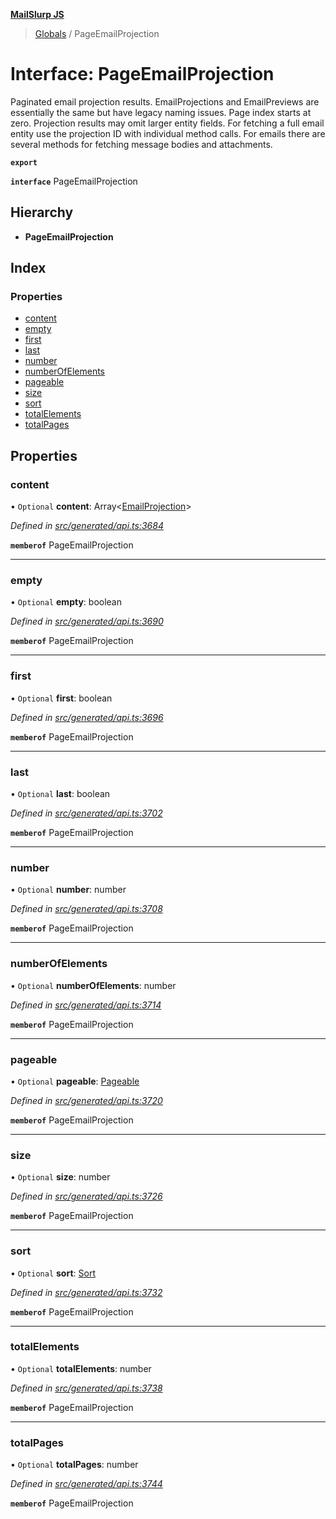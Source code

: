 **[MailSlurp JS](../README.md)**

> [Globals](../README.md) / PageEmailProjection

# Interface: PageEmailProjection

Paginated email projection results. EmailProjections and EmailPreviews are essentially the same but have legacy naming issues. Page index starts at zero. Projection results may omit larger entity fields. For fetching a full email entity use the projection ID with individual method calls. For emails there are several methods for fetching message bodies and attachments.

**`export`** 

**`interface`** PageEmailProjection

## Hierarchy

* **PageEmailProjection**

## Index

### Properties

* [content](pageemailprojection.md#content)
* [empty](pageemailprojection.md#empty)
* [first](pageemailprojection.md#first)
* [last](pageemailprojection.md#last)
* [number](pageemailprojection.md#number)
* [numberOfElements](pageemailprojection.md#numberofelements)
* [pageable](pageemailprojection.md#pageable)
* [size](pageemailprojection.md#size)
* [sort](pageemailprojection.md#sort)
* [totalElements](pageemailprojection.md#totalelements)
* [totalPages](pageemailprojection.md#totalpages)

## Properties

### content

• `Optional` **content**: Array\<[EmailProjection](emailprojection.md)>

*Defined in [src/generated/api.ts:3684](https://github.com/mailslurp/mailslurp-client/blob/2c659a7/src/generated/api.ts#L3684)*

**`memberof`** PageEmailProjection

___

### empty

• `Optional` **empty**: boolean

*Defined in [src/generated/api.ts:3690](https://github.com/mailslurp/mailslurp-client/blob/2c659a7/src/generated/api.ts#L3690)*

**`memberof`** PageEmailProjection

___

### first

• `Optional` **first**: boolean

*Defined in [src/generated/api.ts:3696](https://github.com/mailslurp/mailslurp-client/blob/2c659a7/src/generated/api.ts#L3696)*

**`memberof`** PageEmailProjection

___

### last

• `Optional` **last**: boolean

*Defined in [src/generated/api.ts:3702](https://github.com/mailslurp/mailslurp-client/blob/2c659a7/src/generated/api.ts#L3702)*

**`memberof`** PageEmailProjection

___

### number

• `Optional` **number**: number

*Defined in [src/generated/api.ts:3708](https://github.com/mailslurp/mailslurp-client/blob/2c659a7/src/generated/api.ts#L3708)*

**`memberof`** PageEmailProjection

___

### numberOfElements

• `Optional` **numberOfElements**: number

*Defined in [src/generated/api.ts:3714](https://github.com/mailslurp/mailslurp-client/blob/2c659a7/src/generated/api.ts#L3714)*

**`memberof`** PageEmailProjection

___

### pageable

• `Optional` **pageable**: [Pageable](pageable.md)

*Defined in [src/generated/api.ts:3720](https://github.com/mailslurp/mailslurp-client/blob/2c659a7/src/generated/api.ts#L3720)*

**`memberof`** PageEmailProjection

___

### size

• `Optional` **size**: number

*Defined in [src/generated/api.ts:3726](https://github.com/mailslurp/mailslurp-client/blob/2c659a7/src/generated/api.ts#L3726)*

**`memberof`** PageEmailProjection

___

### sort

• `Optional` **sort**: [Sort](sort.md)

*Defined in [src/generated/api.ts:3732](https://github.com/mailslurp/mailslurp-client/blob/2c659a7/src/generated/api.ts#L3732)*

**`memberof`** PageEmailProjection

___

### totalElements

• `Optional` **totalElements**: number

*Defined in [src/generated/api.ts:3738](https://github.com/mailslurp/mailslurp-client/blob/2c659a7/src/generated/api.ts#L3738)*

**`memberof`** PageEmailProjection

___

### totalPages

• `Optional` **totalPages**: number

*Defined in [src/generated/api.ts:3744](https://github.com/mailslurp/mailslurp-client/blob/2c659a7/src/generated/api.ts#L3744)*

**`memberof`** PageEmailProjection
